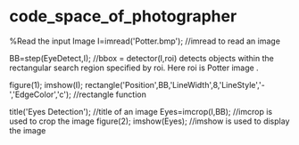 # code_space_of_photographer
%Read the input Image
I=imread('Potter.bmp');       //imread to read an image

BB=step(EyeDetect,I);   //bbox = detector(I,roi) detects objects within 
                                             the rectangular  search region specified by roi. Here roi                     is  Potter  image .                                          

figure(1);
imshow(I); 
rectangle('Position',BB,'LineWidth',8,'LineStyle','-','EdgeColor','c');       //rectangle function 

title('Eyes Detection');    //title of an image
Eyes=imcrop(I,BB);         //imcrop is used to crop  the image
figure(2);
imshow(Eyes);              //imshow is used to display the image 
